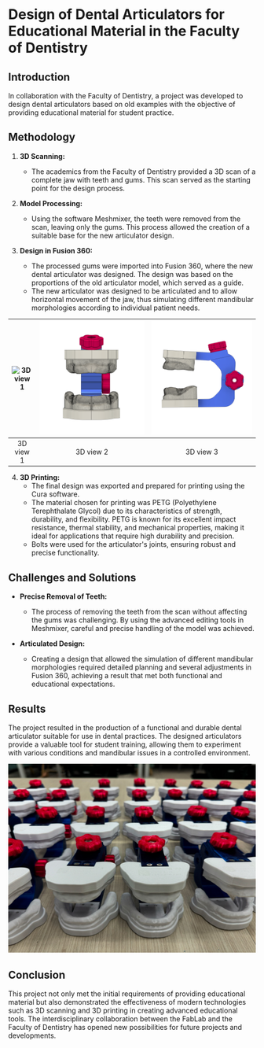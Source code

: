# Design of Dental Articulators for Educational Material in the Faculty of Dentistry


## Introduction
In collaboration with the Faculty of Dentistry, a project was developed to design dental articulators based on old examples with the objective of providing educational material for student practice.

## Methodology

1. **3D Scanning:**
   - The academics from the Faculty of Dentistry provided a 3D scan of a complete jaw with teeth and gums. This scan served as the starting point for the design process.
   
2. **Model Processing:**
   - Using the software Meshmixer, the teeth were removed from the scan, leaving only the gums. This process allowed the creation of a suitable base for the new articulator design.
   
3. **Design in Fusion 360:**
   - The processed gums were imported into Fusion 360, where the new dental articulator was designed. The design was based on the proportions of the old articulator model, which served as a guide.
   - The new articulator was designed to be articulated and to allow horizontal movement of the jaw, thus simulating different mandibular morphologies according to individual patient needs.

| ![3D view 1](https://github.com/user-attachments/assets/22ad6de3-3ae5-478a-84f7-766f8515d39b) | ![3D view 2](https://github.com/v3c70rCR/dental-articulator/blob/main/IMG/Frontal%203D.png?raw=true) | ![3D view 3](https://github.com/v3c70rCR/dental-articulator/blob/main/IMG/Lateral%203D.png?raw=true) |
|:--:|:--:|:--:|
| 3D view 1 | 3D view 2 | 3D view 3 |




4. **3D Printing:**
   - The final design was exported and prepared for printing using the Cura software.
   - The material chosen for printing was PETG (Polyethylene Terephthalate Glycol) due to its characteristics of strength, durability, and flexibility. PETG is known for its excellent impact resistance, thermal stability, and mechanical properties, making it ideal for applications that require high durability and precision.
   - Bolts were used for the articulator's joints, ensuring robust and precise functionality.

## Challenges and Solutions
- **Precise Removal of Teeth:**
   - The process of removing the teeth from the scan without affecting the gums was challenging. By using the advanced editing tools in Meshmixer, careful and precise handling of the model was achieved.
   
- **Articulated Design:**
   - Creating a design that allowed the simulation of different mandibular morphologies required detailed planning and several adjustments in Fusion 360, achieving a result that met both functional and educational expectations.

## Results
The project resulted in the production of a functional and durable dental articulator suitable for use in dental practices. The designed articulators provide a valuable tool for student training, allowing them to experiment with various conditions and mandibular issues in a controlled environment.

<img src="https://github.com/v3c70rCR/dental-articulator/blob/main/IMG/Oclusor%20final.JPG?raw=true" alt="Dental Articulators" width="512" height="384">


## Conclusion
This project not only met the initial requirements of providing educational material but also demonstrated the effectiveness of modern technologies such as 3D scanning and 3D printing in creating advanced educational tools. The interdisciplinary collaboration between the FabLab and the Faculty of Dentistry has opened new possibilities for future projects and developments.

